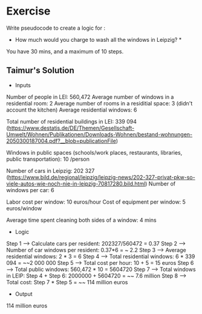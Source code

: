# Exercise

Write pseudocode to create a logic for :

* How much would you charge to wash all the windows in Leipzig? *

You have 30 mins, and a maximum of 10 steps.

## Taimur's Solution

* Inputs 

Number of people in LEI: 560,472
Average number of windows in a residential room: 2
Average number of rooms in a residitial space: 3 (didn't account the kitchen)
Average residential windows: 6

Total number of residential buildings in LEI: 339 094 (https://www.destatis.de/DE/Themen/Gesellschaft-Umwelt/Wohnen/Publikationen/Downloads-Wohnen/bestand-wohnungen-2050300187004.pdf?__blob=publicationFile)

Windows in public spaces (schools/work places, restaurants, libraries, public transportation): 10 /person

Number of cars in Leipzig: 202 327 (https://www.bild.de/regional/leipzig/leipzig-news/202-327-privat-pkw-so-viele-autos-wie-noch-nie-in-leipzig-70817280.bild.html)
Number of windows per car: 6

Labor cost per window: 10 euros/hour
Cost of equipment per window: 5 euros/window

Average time spent cleaning both sides of a window: 4 mins

* Logic

Step 1 --> Calculate cars per resident: 202327/560472 = 0.37 
Step 2 --> Number of car windows per resident: 0.37*6 = ~ 2.2
Step 3 --> Average residential windows: 2 * 3 = 6
Step 4 --> Total residential windows: 6 * 339 094 = ~~2 000 000
Step 5 --> Total cost per hour: 10 + 5 = 15 euros
Step 6 --> Total public windows: 560,472 * 10 = 5604720
Step 7 --> Total windows in LEIP: Step 4 + Step 6: 2000000 + 5604720 = ~~ 7.6 million
Step 8 --> Total cost: Step 7 * Step 5 = ~~ 114 million euros

* Output 

114 million euros